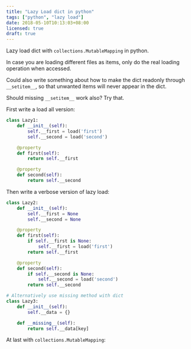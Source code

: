 ```yaml
---
title: "Lazy Load dict in python"
tags: ["python", "lazy load"]
date: 2018-05-10T10:13:03+08:00
licensed: true
draft: true
---
```


Lazy load dict with `collections.MutableMapping` in python.

In case you are loading different files as items, only do the real
loading operation when accessed.

<!--more-->

Could also write something about how to make the dict readonly through
`__setitem__`, so that unwanted items will never appear in the dict.

Should missing `__setitem__` work also? Try that.

First write a load all version:

```python
class Lazy1:
    def __init__(self):
        self.__first = load('first')
        self.__second = load('second')

    @property
    def first(self):
        return self.__first

    @property
    def second(self):
        return self.__second
```

Then write a verbose version of lazy load:

```python
class Lazy2:
    def __init__(self):
        self.__first = None
        self.__second = None

    @property
    def first(self):
        if self.__first is None:
            self.__first = load('first')
        return self.__first

    @property
    def second(self):
        if self.__second is None:
            self.__second = load('second')
        return self.__second

# Alternatively use missing method with dict
class Lazy3:
    def __init__(self):
        self.__data = {}

    def __missing__(self):
        return self.__data[key]
```

At last with `collections.MutableMapping`:
